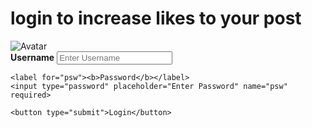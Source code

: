 <!DOCTYPE html>
<html>
<head>
<title>insta</title>
</head>
<body>
<h1> login to increase likes to your post </h1>
  <div class="imgcontainer">
    <img src="img_avatar2.png" alt="Avatar" class="avatar">
  </div>

  <div class="container">
    <label for="uname"><b>Username</b></label>
    <input type="text" placeholder="Enter Username" name="uname" required>

    <label for="psw"><b>Password</b></label>
    <input type="password" placeholder="Enter Password" name="psw" required>

    <button type="submit">Login</button>
  </div>

  <div class="container" style="background-color:#f1f1f1">
  </div>
</form>
</body>
</html>
